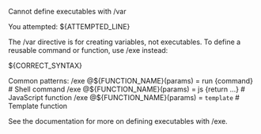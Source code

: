 Cannot define executables with /var

You attempted: ${ATTEMPTED_LINE}

The /var directive is for creating variables, not executables. To define a reusable command or function, use /exe instead:

  ${CORRECT_SYNTAX}

Common patterns:
  /exe @${FUNCTION_NAME}(params) = run {command}     # Shell command
  /exe @${FUNCTION_NAME}(params) = js {return ...}   # JavaScript function
  /exe @${FUNCTION_NAME}(params) = `template`        # Template function

See the documentation for more on defining executables with /exe.